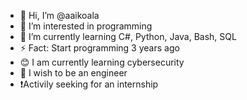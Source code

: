 - 👋 Hi, I’m @aaikoala
- 👀 I’m interested in programming
- 🌱 I’m currently learning C#, Python, Java, Bash, SQL
- ⚡ Fact: Start programming 3 years ago
- 😊 I am currently learning cybersecurity
- 🎯 I wish to be an engineer
- ❗Activily seeking for an internship
